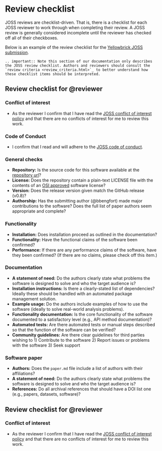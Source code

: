Review checklist
===============

JOSS reviews are checklist-driven. That is, there is a checklist for each JOSS reviewer to work through when completing their review. A JOSS review is generally considered incomplete until the reviewer has checked off all of their checkboxes.

Below is an example of the review checklist for the [Yellowbrick JOSS submission](https://github.com/openjournals/joss-reviews/issues/1075).

```eval_rst
.. important:: Note this section of our documentation only describes the JOSS review checklist. Authors and reviewers should consult the `review criteria <review_criteria.html>`_ to better understand how these checklist items should be interpreted.
```

## Review checklist for @reviewer

### Conflict of interest

- As the reviewer I confirm that I have read the [JOSS conflict of interest policy](https://github.com/openjournals/joss/blob/master/COI.md) and that there are no conflicts of interest for me to review this work.

### Code of Conduct

- I confirm that I read and will adhere to the [JOSS code of conduct](https://joss.theoj.org/about#code_of_conduct).

### General checks

- **Repository:** Is the source code for this software available at the <a target="_blank" href="https://github.com/DistrictDataLabs/yellowbrick">repository url</a>?
- **License:** Does the repository contain a plain-text LICENSE file with the contents of an [OSI approved](https://opensource.org/licenses/alphabetical) software license?
- **Version:** Does the release version given match the GitHub release (v0.8)?
- **Authorship:** Has the submitting author (@bbengfort) made major contributions to the software? Does the full list of paper authors seem appropriate and complete?

### Functionality

- **Installation:** Does installation proceed as outlined in the documentation?
- **Functionality:** Have the functional claims of the software been confirmed?
- **Performance:** If there are any performance claims of the software, have they been confirmed? (If there are no claims, please check off this item.)

### Documentation

- **A statement of need:** Do the authors clearly state what problems the software is designed to solve and who the target audience is?
- **Installation instructions:** Is there a clearly-stated list of dependencies? Ideally these should be handled with an automated package management solution.
- **Example usage:** Do the authors include examples of how to use the software (ideally to solve real-world analysis problems).
- **Functionality documentation:** Is the core functionality of the software documented to a satisfactory level (e.g., API method documentation)?
- **Automated tests:** Are there automated tests or manual steps described so that the function of the software can be verified?
- **Community guidelines:** Are there clear guidelines for third parties wishing to 1) Contribute to the software 2) Report issues or problems with the software 3) Seek support

### Software paper

- **Authors:** Does the `paper.md` file include a list of authors with their affiliations?
- **A statement of need:** Do the authors clearly state what problems the software is designed to solve and who the target audience is?
- **References:** Do all archival references that should have a DOI list one (e.g., papers, datasets, software)?

## Review checklist for @reviewer

### Conflict of interest

- As the reviewer I confirm that I have read the [JOSS conflict of interest policy](https://github.com/openjournals/joss/blob/master/COI.md) and that there are no conflicts of interest for me to review this work.
